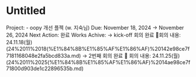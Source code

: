 # Untitled

Project: - oopy 개선 플젝 (w. 지숙님)
Due: November 18, 2024 → November 26, 2024
Next Action: 완료
Works Achive: → kick-off 회의 완료 🧾회의 내용: 24.11.18(월) (24%2011%2018(%E1%84%8B%E1%85%AF%E1%86%AF)%20142e98ce7f7181168048e2fa5bcd833a.md) 
→ 2번째 회의 완료 🧾 회의 내용: 24.11.25(월) (24%2011%2025(%E1%84%8B%E1%85%AF%E1%86%AF)%2014ae98ce7f71800d903de1c22896535b.md)